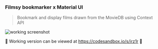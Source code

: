 ### Filmsy bookmarker x Material UI

> Bookmark and display films drawn from the MovieDB using Context API

![working screenshot](/src/movie_screenshot.gif)

:construction: Working version can be viewed at https://codesandbox.io/s/irz1r :construction: